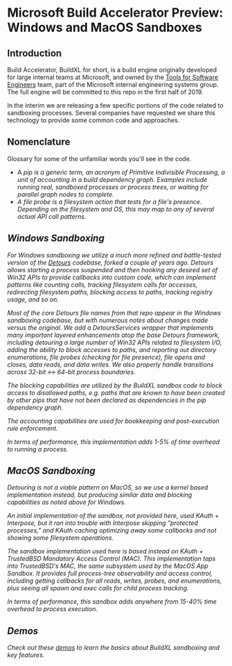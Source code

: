 # Microsoft Build Accelerator Preview: Windows and MacOS Sandboxes

## Introduction
Build Accelerator, BuildXL for short, is a build engine originally developed for large internal teams at Microsoft, and owned by the [Tools for Software Engineers](https://www.microsoft.com/en-us/research/project/tools-for-software-engineers/) team, part of the Microsoft internal engineering systems group. The full engine will be committed to this repo in the first half of 2019.

In the interim we are releasing a few specific portions of the code related to sandboxing processes. Several companies have requested we share this technology to provide some common code and approaches.

## Nomenclature
Glossary for some of the unfamiliar words you'll see in the code.

* A <i>pip<i> is a generic term, an acronym of Primitive Indivisible Processing, a unit of accounting in a build dependency graph. Examples include running real, sandboxed processes or process trees, or waiting for parallel graph nodes to complete.
* A <i>file probe</i> is a filesystem action that tests for a file's presence. Depending on the filesystem and OS, this may map to any of several actual API call patterns.

## Windows Sandboxing
For Windows sandboxing we utilize a much more refined and battle-tested version of the [Detours](https://github.com/Microsoft/Detours) codebase, forked a couple of years ago. Detours allows starting a process suspended and then hooking any desired set of Win32 APIs to provide callbacks into custom code, which can implement patterns like counting calls, tracking filesystem calls for accesses, redirecting filesystem paths, blocking access to paths, tracking registry usage, and so on.

Most of the core Detours file names from that repo appear in the Windows sandboxing codebase, but with numerous notes about changes made versus the original. We add a DetoursServices wrapper that implements many important layered enhancements atop the base Detours framework, including detouring a large number of Win32 APIs related to filesystem I/O, adding the ability to block accesses to paths, and reporting out directory enumerations, file probes (checking for file presence), file opens and closes, data reads, and data writes. We also properly handle transitions across 32-bit <-> 64-bit process boundaries.

The blocking capabilities are utilized by the BuildXL sandbox code to block access to disallowed paths, e.g. paths that are known to have been created by other pips that have not been declared as dependencies in the pip dependency graph.

The accounting capabilities are used for bookkeeping and post-execution rule enforcement.

In terms of performance, this implementation adds 1-5% of time overhead to running a process.

## MacOS Sandboxing
Detouring is not a viable pattern on MacOS, so we use a kernel based implementation instead, but producing similar data and blocking capabilities as noted above for Windows.

An initial implementation of the sandbox, not provided here, used KAuth + Interpose, but it ran into trouble with Interpose skipping "protected processes," and KAuth caching optimizing away some callbacks and not showing some filesystem operations.

The sandbox implementation used here is based instead on KAuth + TrustedBSD Mandatory Access Control (MAC). This implementation taps into TrustedBSD's MAC, the same subsystem used by the MacOS App Sandbox. It provides full process-tree observability and access control, including getting callbacks for all reads, writes, probes, and enumerations, plus seeing all spawn and exec calls for child process tracking.

In terms of performance, this sandbox adds anywhere from 15-40% time overhead to process execution.

## Demos
Check out these [demos](Docs/demos) to learn the basics about BuildXL sandboxing and key features.
